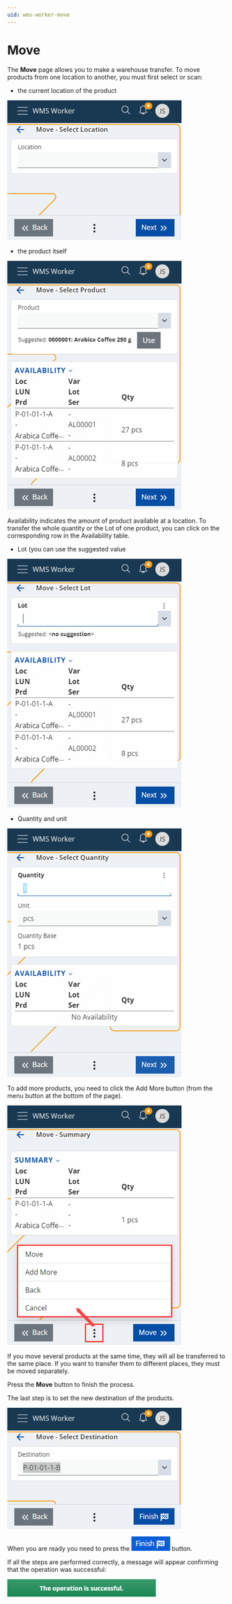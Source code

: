 ```yaml
---
uid: wms-worker-move
---
```


# Move

The <b>Move</b> page allows you to make a warehouse transfer. To move products from one location to another, you must first select or scan:

-	the current location of the product
 
![Location](pictures/move-location.png)

-	the product itself
 
![Product](pictures/move-product.png)

Availability indicates the amount of product available at a location. To transfer the whole quantity or the Lot of one product, you can click on the corresponding row in the Availability table.

-	Lot (you can use the suggested value

![Lot](pictures/move-lot.png)

-	Quantity and unit
 
![Quantity](pictures/move-quantity.png)

To add more products, you need to click the Add More button (from the menu button at the bottom of the page).

![Summary](pictures/move-summary.png)

If you move several products at the same time, they will all be transferred to the same place.
If you want to transfer them to different places, they must be moved separately.

Press the <b>Move</b> button to finish the process.

The last step is to set the new destination of the products.
 
![Destination](pictures/move-destination.png)

When you are ready you need to press the ![Finish](pictures/move-finish.png) button.

If all the steps are performed correctly, a message will appear confirming that the operation was successful:

![Success](pictures/move-successful.png)
